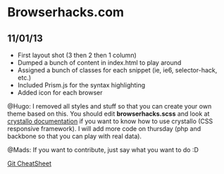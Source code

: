 Browserhacks.com
===

11/01/13
--------
* First layout shot (3 then 2 then 1 column)
* Dumped a bunch of content in index.html to play around
* Assigned a bunch of classes for each snippet (ie, ie6, selector-hack, etc.)
* Included Prism.js for the syntax highlighting
* Added icon for each browser

@Hugo: I removed all styles and stuff so that you can create your own theme based on this. You should edit **browserhacks.scss** and look at [crystallo documentation](http://timpietrusky.github.com/crystallo/) if you want to know how to use crystallo (CSS responsive framework). I will add more code on thursday (php and backbone so that you can play with real data). 

@Mads: If you want to contribute, just say what you want to do :D

[Git CheatSheet](http://gitref.org/remotes/)